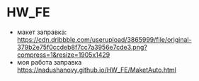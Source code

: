 # HW_FE
- макет заправка:      https://cdn.dribbble.com/userupload/3865999/file/original-379b2e75f0ccdeb8f7cc7a3956e7cde3.png?compress=1&resize=1905x1429
- моя работа заправка  https://nadushanovy.github.io/HW_FE/MaketAuto.html

